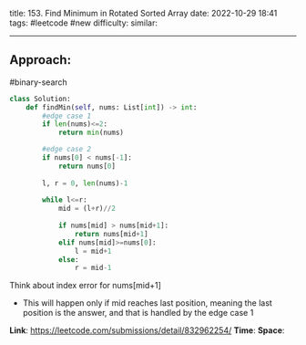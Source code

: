 title: 153. Find Minimum in Rotated Sorted Array
date: 2022-10-29 18:41
tags: #leetcode #new
difficulty:
similar: 

---
## Approach:
#binary-search 

```python
class Solution:
    def findMin(self, nums: List[int]) -> int:
	    #edge case 1
        if len(nums)<=2:
            return min(nums)

		#edge case 2
        if nums[0] < nums[-1]:
            return nums[0]
        
        l, r = 0, len(nums)-1
        
        while l<=r:
            mid = (l+r)//2
            
            if nums[mid] > nums[mid+1]:
                return nums[mid+1]
            elif nums[mid]>=nums[0]:
                l = mid+1
            else:
                r = mid-1
```

Think about index error for nums[mid+1]
- This will happen only if mid reaches last position, meaning the last position is the answer, and that is handled by the edge case 1

**Link**: https://leetcode.com/submissions/detail/832962254/
**Time**:
**Space**: